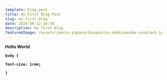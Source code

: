 ```yaml
---
template: blog-post
title: My First Blog Post
slug: my-first-blog
date: 2020-09-12 16:30
description: my first blog
featuredImage: /assets/yannis-papanastasopoulos-u6dnimaudae-unsplash.jpg
---
```

**Hello World**



**`body {`**

**`font-size: 1rem;`**

**`}`**